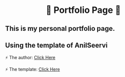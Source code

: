 <h1 align="center">🚀 Portfolio Page 🚀</h1>
<h2> This is my personal portfolio page. </h2>
<h2> Using the template of AnilSeervi </h2>
<p>⚡️ The author: <a href="https://github.com/AnilSeervi/" target="_blank" rel="noopener noreferrer">Click Here</a> </p>
<p>⚡️ The template: <a href="https://github.com/AnilSeervi/DevFolio" target="_blank" rel="noopener noreferrer">Click Here</a> </p>
